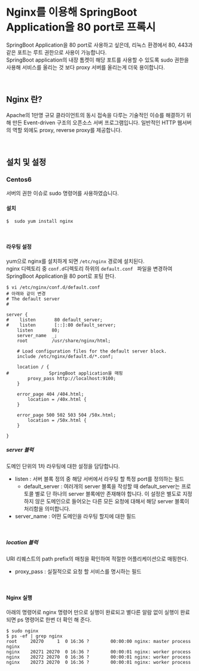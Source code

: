 # Nginx를 이용해 SpringBoot Application을 80 port로 프록시

SpringBoot Application을 80 port로 사용하고 싶은데, 리눅스 환경에서 80, 443과 같은 포트는 루트 권한으로 사용이 가능합니다.  
SpringBoot application의 내장 톰켓이 해당 포트를 사용할 수 있도록 sudo 권한을 사용해 서비스를 올리는 것 보다 proxy 서버를 올리는게 더욱 용이합니다.  

<br>

## Nginx 란?

Apache의 1만명 규모 클라이언트의 동시 접속을 다루는 기술적인 이슈를 해결하기 위해 만든 Event-driven 구조의 오픈소스 서버 프로그램입니다. 
일반적인 HTTP 웹서버의 역할 외에도 proxy, reverse proxy를 제공합니다. 

<br>

## 설치 및 설정

### Centos6

서버의 권한 이슈로 sudo 명령어를 사용하였습니다.

#### 설치

```shell
$  sudo yum install nginx
```

<br>

#### 라우팅 설정

yum으로 nginx를 설치하게 되면 `/etc/nginx` 경로에 설치된다.  
nginx 디렉토리 중 `conf.d`디렉토리 하위의 `default.conf ` 파일을 변경하여 SpringBoot Application을 80 port로 포팅 한다. 

```shell
$ vi /etc/nginx/conf.d/default.conf
# 아래와 같이 변경
# The default server
#

server {
#    listen       80 default_server; 
#    listen       [::]:80 default_server;
    listen       80;
    server_name  _;
    root         /usr/share/nginx/html;

    # Load configuration files for the default server block.
    include /etc/nginx/default.d/*.conf;

    location / {
#				SpringBoot application을 매핑
        proxy_pass http://localhost:9100;
    }

    error_page 404 /404.html;
        location = /40x.html {
    }

    error_page 500 502 503 504 /50x.html;
        location = /50x.html {
    }

}
```

##### **server 블럭**  

도메인 단위의 1차 라우팅에 대한 설정을 담당합니다.

* listen : 서버 블록 정의 중 해당 서버에서 라우팅 할 특정 port를 정의하는 필드
  * default_server : 여러개의 server 블록을 작성할 때 default_server는 프로토콜 별로 단 하나의 server 블록에만 존재해야 합니다. 이 설정은 별도로 지정하지 않은 도메인으로 들어오는 다른 모든 요청에 대해서 해당 server 블록이 처리함을 의미합니다.
* server_name : 어떤 도메인을 라우팅 할지에 대한 필드

<br>

##### location 블럭  

URI 리퀘스트의 path prefix의 매칭을 확인하여 적절한 어플리케이션으로 매핑한다.

* proxy_pass : 실질적으로 요청 할 서비스를 명시하는 필드

<br>

#### Nginx 실행

아래의 명령어로 nginx 명령어 만으로 실행이 완료되고 별다른 알람 없이 실행이 완료되면 ps 명령어로 한번 더 확인 해 준다. 

```shell
$ sudo nginx
$ ps -ef | grep nginx
root     20270     1  0 16:36 ?        00:00:00 nginx: master process nginx
nginx    20271 20270  0 16:36 ?        00:00:01 nginx: worker process
nginx    20272 20270  0 16:36 ?        00:00:01 nginx: worker process
nginx    20273 20270  0 16:36 ?        00:00:01 nginx: worker process
```


